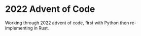 # 2022 Advent of Code
Working through 2022 advent of code, first with Python then re-implementing in Rust.
